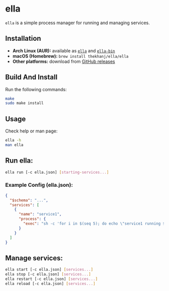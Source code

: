 # ella

`ella` is a simple process manager for running and managing services.

## Installation

- **Arch Linux (AUR):** available as [`ella`](https://aur.archlinux.org/packages/ella) and [`ella-bin`](https://aur.archlinux.org/packages/ella-bin)
- **macOS (Homebrew):** `brew install thekhanj/ella/ella`
- **Other platforms:** download from [GitHub releases](https://github.com/thekhanj/ella/releases)

## Build And Install

Run the following commands:

```sh
make
sudo make install
```

## Usage

Check help or man page:

```sh
ella -h
man ella
```

## Run ella:

```sh
ella run [-c ella.json] [starting-services...]
```

### Example Config (ella.json):
```json
{
  "$schema": "...",
  "services": [
    {
      "name": "service1",
      "process": {
        "exec": "sh -c 'for i in $(seq 5); do echo \"service1 running $i\"; sleep 1; done'"
      }
    }
  ]
}
```

## Manage services:

```sh
ella start [-c ella.json] [services...]
ella stop [-c ella.json] [services...]
ella restart [-c ella.json] [services...]
ella reload [-c ella.json] [services...]
```
